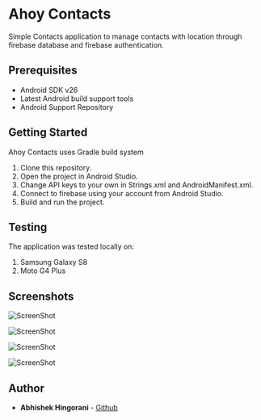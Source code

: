 # Ahoy Contacts

Simple Contacts application to manage contacts with location through firebase database and firebase authentication.

## Prerequisites
<ul>
<li>Android SDK v26</li>
<li>Latest Android build support tools</li>
<li>Android Support Repository</li>
</ul>

## Getting Started

Ahoy Contacts uses Gradle build system 

<ol>
<li>Clone this repository.</li>
<li>Open the project in Android Studio.</li>
<li>Change API keys to your own in Strings.xml and AndroidManifest.xml.</li>
<li>Connect to firebase using your account from Android Studio.</li>
<li>Build and run the project.</li>
</ol>

## Testing
The application was tested locally on:
<ol>
<li>Samsung Galaxy S8</li>
<li>Moto G4 Plus</li>
</ol>

## Screenshots

![ScreenShot](https://raw.github.com/AbhishekHingorani/AhoyContacts/master/screenshots/home.png=540x960)

![ScreenShot](https://raw.github.com/AbhishekHingorani/AhoyContacts/master/screenshots/login.png=540x960)

![ScreenShot](https://raw.github.com/AbhishekHingorani/AhoyContacts/master/screenshots/contacts.png=540x960)

![ScreenShot](https://raw.github.com/AbhishekHingorani/AhoyContacts/master/screenshots/addcontact.png=540x960)


## Author

* **Abhishek Hingorani** -  [Github](https://github.com/AbhishekHingorani)


